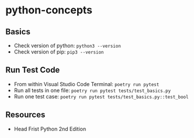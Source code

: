 # python-concepts

## Basics
- Check version of python: `python3 --version`
- Check version of pip: `pip3 --version`

## Run Test Code
- From within Visual Studio Code Terminal: `poetry run pytest`
- Run all tests in one file: `poetry run pytest tests/test_basics.py`
- Run one test case: `poetry run pytest tests/test_basics.py::test_bool`

## Resources
- Head Frist Python 2nd Edition